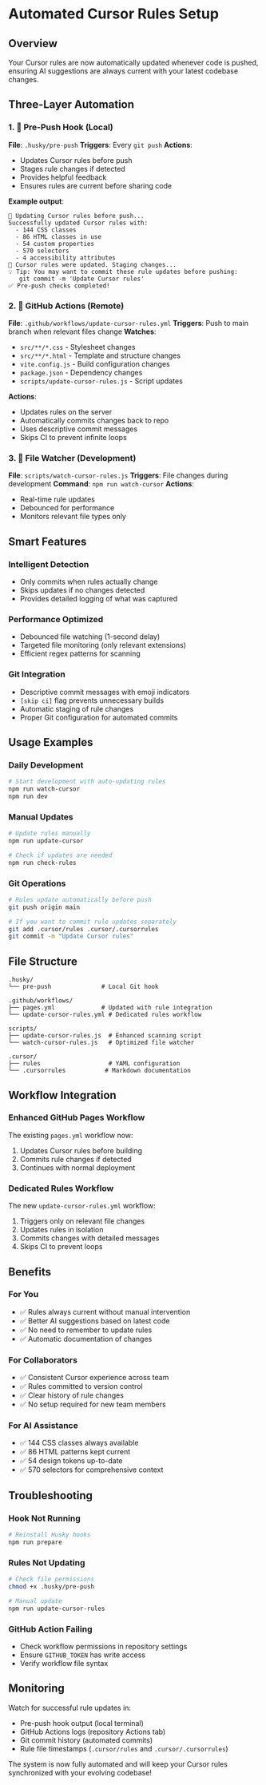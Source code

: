 # Automated Cursor Rules Setup

## Overview

Your Cursor rules are now automatically updated whenever code is pushed, ensuring AI suggestions are always current with your latest codebase changes.

## Three-Layer Automation

### 1. 🔄 Pre-Push Hook (Local)
**File**: `.husky/pre-push`
**Triggers**: Every `git push`
**Actions**:
- Updates Cursor rules before push
- Stages rule changes if detected
- Provides helpful feedback
- Ensures rules are current before sharing code

**Example output**:
```
🔄 Updating Cursor rules before push...
Successfully updated Cursor rules with:
  - 144 CSS classes
  - 86 HTML classes in use
  - 54 custom properties
  - 570 selectors
  - 4 accessibility attributes
📝 Cursor rules were updated. Staging changes...
💡 Tip: You may want to commit these rule updates before pushing:
   git commit -m 'Update Cursor rules'
✅ Pre-push checks completed!
```

### 2. 🤖 GitHub Actions (Remote)
**File**: `.github/workflows/update-cursor-rules.yml`
**Triggers**: Push to main branch when relevant files change
**Watches**:
- `src/**/*.css` - Stylesheet changes
- `src/**/*.html` - Template and structure changes  
- `vite.config.js` - Build configuration changes
- `package.json` - Dependency changes
- `scripts/update-cursor-rules.js` - Script updates

**Actions**:
- Updates rules on the server
- Automatically commits changes back to repo
- Uses descriptive commit messages
- Skips CI to prevent infinite loops

### 3. 👀 File Watcher (Development)
**File**: `scripts/watch-cursor-rules.js`
**Triggers**: File changes during development
**Command**: `npm run watch-cursor`
**Actions**:
- Real-time rule updates
- Debounced for performance
- Monitors relevant file types only

## Smart Features

### Intelligent Detection
- Only commits when rules actually change
- Skips updates if no changes detected
- Provides detailed logging of what was captured

### Performance Optimized
- Debounced file watching (1-second delay)
- Targeted file monitoring (only relevant extensions)
- Efficient regex patterns for scanning

### Git Integration
- Descriptive commit messages with emoji indicators
- `[skip ci]` flag prevents unnecessary builds
- Automatic staging of rule changes
- Proper Git configuration for automated commits

## Usage Examples

### Daily Development
```bash
# Start development with auto-updating rules
npm run watch-cursor
npm run dev
```

### Manual Updates
```bash
# Update rules manually
npm run update-cursor

# Check if updates are needed
npm run check-rules
```

### Git Operations
```bash
# Rules update automatically before push
git push origin main

# If you want to commit rule updates separately
git add .cursor/rules .cursor/.cursorrules
git commit -m "Update Cursor rules"
```

## File Structure

```
.husky/
└── pre-push              # Local Git hook

.github/workflows/
├── pages.yml             # Updated with rule integration
└── update-cursor-rules.yml # Dedicated rules workflow

scripts/
├── update-cursor-rules.js  # Enhanced scanning script
└── watch-cursor-rules.js   # Optimized file watcher

.cursor/
├── rules                   # YAML configuration
└── .cursorrules           # Markdown documentation
```

## Workflow Integration

### Enhanced GitHub Pages Workflow
The existing `pages.yml` workflow now:
1. Updates Cursor rules before building
2. Commits rule changes if detected
3. Continues with normal deployment

### Dedicated Rules Workflow
The new `update-cursor-rules.yml` workflow:
1. Triggers only on relevant file changes
2. Updates rules in isolation
3. Commits changes with detailed messages
4. Skips CI to prevent loops

## Benefits

### For You
- ✅ Rules always current without manual intervention
- ✅ Better AI suggestions based on latest code
- ✅ No need to remember to update rules
- ✅ Automatic documentation of changes

### For Collaborators
- ✅ Consistent Cursor experience across team
- ✅ Rules committed to version control
- ✅ Clear history of rule changes
- ✅ No setup required for new team members

### For AI Assistance
- ✅ 144 CSS classes always available
- ✅ 86 HTML patterns kept current
- ✅ 54 design tokens up-to-date
- ✅ 570 selectors for comprehensive context

## Troubleshooting

### Hook Not Running
```bash
# Reinstall Husky hooks
npm run prepare
```

### Rules Not Updating
```bash
# Check file permissions
chmod +x .husky/pre-push

# Manual update
npm run update-cursor-rules
```

### GitHub Action Failing
- Check workflow permissions in repository settings
- Ensure `GITHUB_TOKEN` has write access
- Verify workflow file syntax

## Monitoring

Watch for successful rule updates in:
- Pre-push hook output (local terminal)
- GitHub Actions logs (repository Actions tab)
- Git commit history (automated commits)
- Rule file timestamps (`.cursor/rules` and `.cursor/.cursorrules`)

The system is now fully automated and will keep your Cursor rules synchronized with your evolving codebase!
